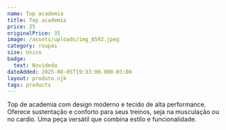 ```yaml
---
name: Top academia
title: Top academia
price: 25
originalPrice: 35
image: /assets/uploads/img_8592.jpeg
category: roupas
size: Unico
badge:
  text: Novideda
dateAdded: 2025-08-05T19:33:00.000-03:00
layout: produto.njk
tags: products
---
```


Top de academia com design moderno e tecido de alta performance. Oferece sustentação e conforto para seus treinos, seja na musculação ou no cardio. Uma peça versátil que combina estilo e funcionalidade.
